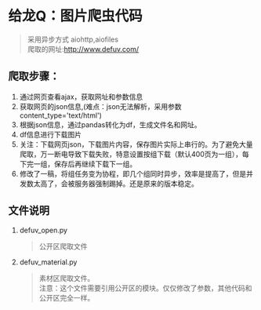 # 给龙Q：图片爬虫代码
> 采用异步方式 aiohttp,aiofiles   
> 爬取的网址:http://www.defuv.com/
## 爬取步骤：  
1. 通过网页查看ajax，获取网址和参数信息 
2. 获取网页的json信息,(难点：json无法解析，采用参数content_type='text/html')
3. 根据json信息，通过pandas转化为df，生成文件名和网址。
4. df信息进行下载图片
5. 关注：下载网页json，下载图片内容，保存图片实际上串行的。为了避免大量爬取，万一断电导致下载失败，特意设置按组下载（默认400页为一组），每下完一组，保存后再继续下载下一组。  
6. 修改了一稿，将组任务变为协程，即几个组同时异步，效率是提高了，但是并发数太高了，会被服务器强制踢掉。还是原来的版本稳定。
## 文件说明  
1. defuv_open.py  
   > 公开区爬取文件
2. defuv_material.py  
    > 素材区爬取文件。  
    注意：这个文件需要引用公开区的模块。仅仅修改了参数，其他代码和公开区完全一样。  



